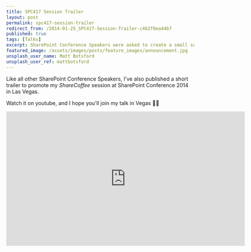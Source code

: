 ```yaml
---
title: SPC417 Session Trailer
layout: post
permalink: spc417-session-trailer
redirect_from: /2014-01-25_SPC417-Session-Trailer-c462f0ea44b7
published: true
tags: [Talks]
excerpt: SharePoint Conference Speakers were asked to create a small session trailer. I took that chance to create a trailer for my Session on ShareCoffee. Watch it NOW!
featured_image: /assets/images/posts/feature_images/announcement.jpg
unsplash_user_name: Matt Botsford
unsplash_user_ref: mattbotsford
---
```


Like all other SharePoint Conference Speakers, I've also published a short trailer to promote my *ShareCoffee* session at SharePoint Conference 2014 in Las Vegas.

Watch it on youtube, and I hope you'll join my talk in Vegas 🤘🏼

<iframe allow="accelerometer; autoplay; encrypted-media; gyroscope; picture-in-picture" allowfullscreen="" frameborder="0" height="360" src="https://www.youtube.com/embed/BAc4k-BWYn0?feature=oembed" width="640"></iframe>
